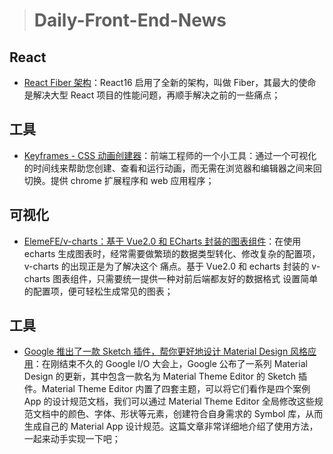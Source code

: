 > # Daily-Front-End-News

## React

- [React Fiber 架构](https://zhuanlan.zhihu.com/p/37095662)：React16 启用了全新的架构，叫做 Fiber，其最大的使命是解决大型 React 项目的性能问题，再顺手解决之前的一些痛点；

## 工具

- [Keyframes - CSS 动画创建器](https://keyframes.app/)：前端工程师的一个小工具：通过一个可视化的时间线来帮助您创建、查看和运行动画，而无需在浏览器和编辑器之间来回切换。提供 chrome 扩展程序和 web 应用程序；

## 可视化

- [ElemeFE/v-charts：基于 Vue2.0 和 ECharts 封装的图表组件](https://github.com/elemefe/v-charts)：在使用 echarts 生成图表时，经常需要做繁琐的数据类型转化、修改复杂的配置项，v-charts 的出现正是为了解决这个 痛点。基于 Vue2.0 和 echarts 封装的 v-charts 图表组件，只需要统一提供一种对前后端都友好的数据格式 设置简单的配置项，便可轻松生成常见的图表；

## 工具

- [Google 推出了一款 Sketch 插件，帮你更好地设计 Material Design 风格应用](https://zhuanlan.zhihu.com/p/37094123)：在刚结束不久的 Google I/O 大会上，Google 公布了一系列 Material Design 的更新，其中包含一款名为 Material Theme Editor 的 Sketch 插件。Material Theme Editor 内置了四套主题，可以将它们看作是四个案例 App 的设计规范文档，我们可以通过 Material Theme Editor 全局修改这些规范文档中的颜色、字体、形状等元素，创建符合自身需求的 Symbol 库，从而生成自己的 Material App 设计规范。这篇文章非常详细地介绍了使用方法，一起来动手实现一下吧；
